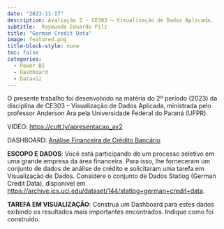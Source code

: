 ```yaml
---
date: "2023-11-17"
description: Avaliação 2 - CE303 – Visualização de Dados Aplicada.
subtitle:  Raymundo Eduardo Pilz
title: "German Credit Data"
image: featured.png
title-block-style: none
toc: false
categories: 
  - Power BI
  - Dashboard
  - Dataviz
---
```


O presente trabalho foi desenvolvido na matéria do 2º período (2023) da disciplina de CE303 – Visualização de Dados Aplicada, ministrada pelo professor Anderson Ara pela Universidade Federal do Paraná (UFPR).

VIDEO: https://cutt.ly/apresentacao_av2 

DASHBOARD: [Análise Financeira de Crédito Bancário](https://app.powerbi.com/view?r=eyJrIjoiN2Y1M2IyMzgtN2E1Zi00MGY4LTg0NWMtMzY2MjdiZmZlMmE3IiwidCI6ImMzN2IzN2EzLWU5ZTItNDJmOS1iYzY3LTRiOWI3MzhlMWRmMCJ9)

**ESCOPO E DADOS**: Você está participando de um processo seletivo em uma grande empresa da área 
financeira. Para isso, lhe forneceram um conjunto de dados de análise de crédito e solicitaram uma 
tarefa em Visualização de Dados. Considere o conjunto de Dados Statlog (German Credit Data), 
disponível em https://archive.ics.uci.edu/dataset/144/statlog+german+credit+data. 

**TAREFA EM VISUALIZAÇÃO**: Construa um Dashboard para estes dados exibindo os resultados mais 
importantes encontrados. Indique como foi construído. 
